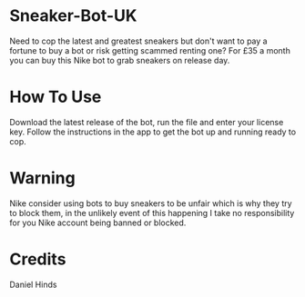 # Sneaker-Bot-UK
Need to cop the latest and greatest sneakers but don't want to pay a fortune to buy a bot or risk getting scammed renting one? 
For £35 a month you can buy this Nike bot to grab sneakers on release day.

# How To Use
Download the latest release of the bot, run the file and enter your license key.
Follow the instructions in the app to get the bot up and running ready to cop.

# Warning
Nike consider using bots to buy sneakers to be unfair which is why they try to block them, in the unlikely event of this happening I take no responsibility for you Nike account being banned or blocked.

# Credits 

Daniel Hinds
